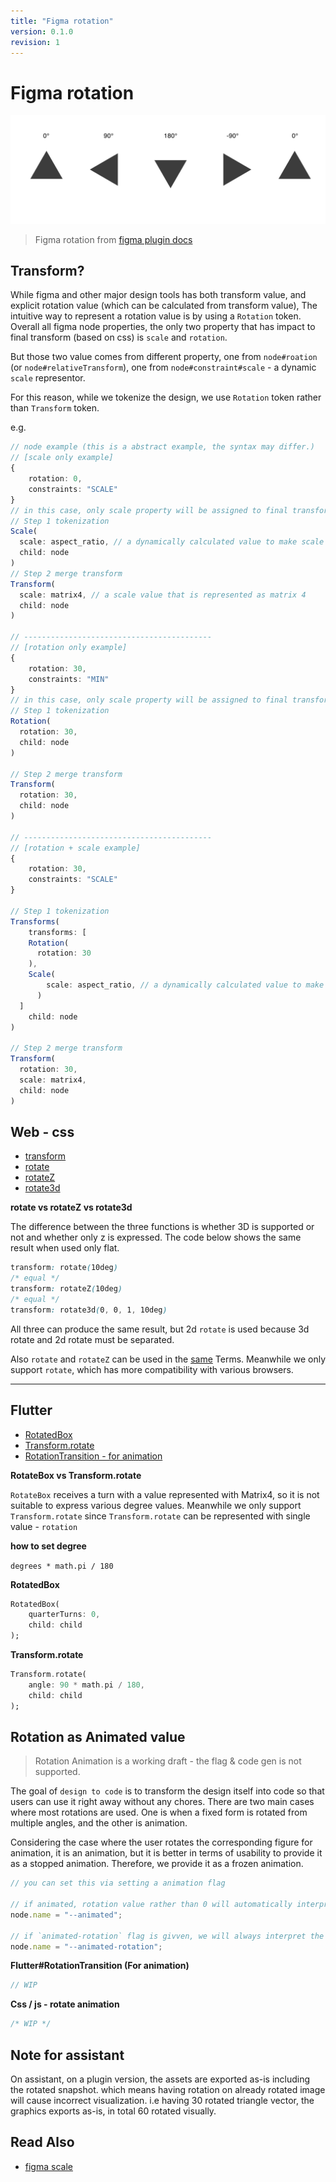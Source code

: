 ```yaml
---
title: "Figma rotation"
version: 0.1.0
revision: 1
---
```


# Figma rotation

![](./assets/figma-rotation-example.png)

<!-- Figma rotation has -179~180 only. -->

> Figma rotation from [figma plugin docs](https://www.figma.com/plugin-docs/api/properties/nodes-rotation/#docsNav)

## Transform?

While figma and other major design tools has both transform value, and explicit rotation value (which can be calculated from transform value), The intuitive way to represent a rotation value is by using a `Rotation` token. Overall all figma node properties, the only two property that has impact to final transform (based on css) is `scale` and `rotation`.

But those two value comes from different property, one from `node#roation` (or `node#relativeTransform`), one from `node#constraint#scale` - a dynamic `scale` representor.

For this reason, while we tokenize the design, we use `Rotation` token rather than `Transform` token.

e.g.

```typescript
// node example (this is a abstract example, the syntax may differ.)
// [scale only example]
{
    rotation: 0,
    constraints: "SCALE"
}
// in this case, only scale property will be assigned to final transform value.
// Step 1 tokenization
Scale(
  scale: aspect_ratio, // a dynamically calculated value to make scale responsive
  child: node
)
// Step 2 merge transform
Transform(
  scale: matrix4, // a scale value that is represented as matrix 4
  child: node
)

// ------------------------------------------
// [rotation only example]
{
    rotation: 30,
    constraints: "MIN"
}
// in this case, only scale property will be assigned to final transform value.
// Step 1 tokenization
Rotation(
  rotation: 30,
  child: node
)

// Step 2 merge transform
Transform(
  rotation: 30,
  child: node
)

// ------------------------------------------
// [rotation + scale example]
{
    rotation: 30,
    constraints: "SCALE"
}

// Step 1 tokenization
Transforms(
	transforms: [
    Rotation(
      rotation: 30
    ),
    Scale(
	    scale: aspect_ratio, // a dynamically calculated value to make scale responsive
	  )
  ]
	child: node
)

// Step 2 merge transform
Transform(
  rotation: 30,
  scale: matrix4,
  child: node
)
```

## Web - css

- [transform](https://developer.mozilla.org/en-US/docs/Web/CSS/transform)
- [rotate](<https://developer.mozilla.org/en-US/docs/Web/CSS/transform-function/rotate()>)
- [rotateZ](<https://developer.mozilla.org/en-US/docs/Web/CSS/transform-function/rotateZ()>)
- [rotate3d](<https://developer.mozilla.org/en-US/docs/Web/CSS/transform-function/rotate3d()>)

**rotate vs rotateZ vs rotate3d**

<!-- 세 함수의 차이는 3D 지원 여부와 z만 표현하느냐 마느냐의 차이입니다. 평면적으로만 사용할 경우 아래 코드는 같은 결과를 보입니다. -->

The difference between the three functions is whether 3D is supported or not and whether only z is expressed. The code below shows the same result when used only flat.

```css
transform: rotate(10deg)
/* equal */
transform: rotateZ(10deg)
/* equal */
transform: rotate3d(0, 0, 1, 10deg)
```

<!-- 셋 다 같은 결과값을 도출할 수 있으나, 3d rotate과 2d rotate은 분리되어야 하기 때문에 2d rotate을 사용합니다.

그리고 rotate와 rotateZ는 [같습니다.](https://www.w3.org/TR/css-transforms-1/#funcdef-rotatez) 그러니 브라우저 호환성이 더 높은 rotate를 사용할 예정입니다. -->

All three can produce the same result, but 2d `rotate` is used because 3d rotate and 2d rotate must be separated.

Also `rotate` and `rotateZ` can be used in the [same](https://www.w3.org/TR/css-transforms-1/#funcdef-rotatez) Terms. Meanwhile we only support `rotate`, which has more compatibility with various browsers.

---

## Flutter

- [RotatedBox](https://api.flutter.dev/flutter/widgets/RotatedBox-class.html)
- [Transform.rotate](https://api.flutter.dev/flutter/widgets/Transform/Transform.rotate.html)
- [RotationTransition - for animation](https://api.flutter.dev/flutter/widgets/RotationTransition-class.html)

**RotateBox vs Transform.rotate**

<!-- RotateBox는 4분할한 값으로 turn을 받으므로, 다양한 degree 값을 표현하기에 적절하지 않습니다.
하지만 Transform.rotate는 다양한 값을 받을 수 있으므로 Transform.rotate 를 선택합니다. -->

`RotateBox` receives a turn with a value represented with Matrix4, so it is not suitable to express various degree values.
Meanwhile we only support `Transform.rotate` since `Transform.rotate` can be represented with single value - `rotation`

**how to set degree**

`degrees * math.pi / 180`

**RotatedBox**

```dart
RotatedBox(
    quarterTurns: 0,
    child: child
);
```

**Transform.rotate**

```dart
Transform.rotate(
    angle: 90 * math.pi / 180,
    child: child
);
```

## Rotation as Animated value

> Rotation Animation is a working draft - the flag & code gen is not supported.

<!-- design to code는 디자인 그 자체를 코드로 변형하여 사용자의 잡무 없이 바로 사용할 수 있도록 하는 것이 목표입니다. 대부분의 rotation이 사용되는 경우는 크게 두 가지가 있는데 하나는 고정된 형태를 여러 개의 각도에서 돌려 사용하는 경우, 나머지는 하나는 애니메이션입니다.

유저가 애니메이션용으로 해당 도형을 돌리는 경우를 생각하면, 애니메이션이지만, 멈춰져있는 애니메이션으로 제공하는 것이 사용성 면에서 더 뛰어납니다. 그러므로 우리는 멈춰져있는 애니메이션으로 제공합니다. -->

The goal of `design to code` is to transform the design itself into code so that users can use it right away without any chores. There are two main cases where most rotations are used. One is when a fixed form is rotated from multiple angles, and the other is animation.

Considering the case where the user rotates the corresponding figure for animation, it is an animation, but it is better in terms of usability to provide it as a stopped animation. Therefore, we provide it as a frozen animation.

```typescript
// you can set this via setting a animation flag

// if animated, rotation value rather than 0 will automatically interpreted as rotation transition
node.name = "--animated";

// if `animated-rotation` flag is givven, we will always interpret the rotation as animated value (even if it is 0)
node.name = "--animated-rotation";
```

**Flutter#RotationTransition (For animation)**

```dart
// WIP
```

**Css / js - rotate animation**

```css
/* WIP */
```

## Note for assistant

On assistant, on a plugin version, the assets are exported as-is including the rotated snapshot. which means having rotation on already rotated image will cause incorrect visualization. i.e having 30 rotated triangle vector, the graphics exports as-is, in total 60 rotated visually.

## Read Also

- [figma scale](./figma-scale.md)
